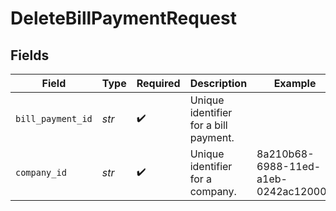 # DeleteBillPaymentRequest


## Fields

| Field                                 | Type                                  | Required                              | Description                           | Example                               |
| ------------------------------------- | ------------------------------------- | ------------------------------------- | ------------------------------------- | ------------------------------------- |
| `bill_payment_id`                     | *str*                                 | :heavy_check_mark:                    | Unique identifier for a bill payment. |                                       |
| `company_id`                          | *str*                                 | :heavy_check_mark:                    | Unique identifier for a company.      | 8a210b68-6988-11ed-a1eb-0242ac120002  |